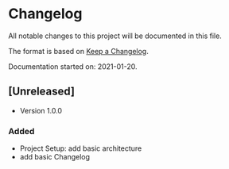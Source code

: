 # Changelog
All notable changes to this project will be documented in this file.

The format is based on [Keep a Changelog](https://keepachangelog.com/en/1.0.0/).

Documentation started on: 2021-01-20.

## [Unreleased]
- Version 1.0.0
### Added
- Project Setup: add basic architecture
- add basic Changelog